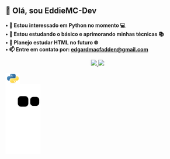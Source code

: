 ## 👋 Olá, sou EddieMC-Dev
<strong>• 👀 Estou interessado em Python no momento 💻</br></strong>
<strong>• 🌱 Estou estudando o básico e aprimorando minhas técnicas 📚</br></strong>
<strong>• 🔮 Planejo estudar HTML no futuro 🌐</br></strong>
<strong>• 📫 Entre em contato por: <a href="">edgardmacfadden@gmail.com</strong>

<div align="center">
  <a href="https://github.com/rafaballerini">
  <img height="180em" src="https://github-readme-stats.vercel.app/api?username=EddieMC-Dev&show_icons=true&theme=radical&include_all_commits=true&count_private=true"/>
  <img height="180em" src="https://github-readme-stats.vercel.app/api/top-langs/?username=EddieMC-Dev&layout=compact&langs_count=7&theme=radical"/>
</div>
<div style="display: inline_block"><br>
  <img align="center" alt="Eddie-Python" height="30" width="40" src="https://raw.githubusercontent.com/devicons/devicon/master/icons/python/python-original.svg">
</div>
<div>
  <img align="left" src="https://github.com/rafaballerini/rafaballerini/blob/output/github-contribution-grid-snake.svg">
</div>
<!---
EddieMC-Dev/EddieMC-Dev is a ✨ special ✨ repository because its `README.md` (this file) appears on your GitHub profile.
You can click the Preview link to take a look at your changes.
--->
